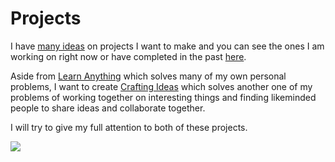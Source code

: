 # Projects
I have [many ideas](https://trello.com/b/alB1ryRP) on projects I want to make and you can see the ones I am working on right now or have completed in the past [here](https://nikitavoloboev.xyz/projects/).

Aside from [Learn Anything](https://learn-anything.xyz/) which solves many of my own personal problems, I want to create [Crafting Ideas](https://github.com/nikitavoloboev/crafting-ideas) which solves another one of my problems of working together on interesting things and finding likeminded people to share ideas and collaborate together.

I will try to give my full attention to both of these projects.

![](https://i.imgur.com/CXLG4IY.jpg)